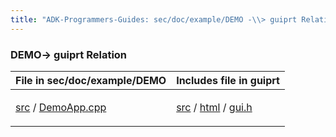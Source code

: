 ```yaml
---
title: "ADK-Programmers-Guides: sec/doc/example/DEMO -\\> guiprt Relation"
---
```


### DEMO→ guiprt Relation

| File in sec/doc/example/DEMO | Includes file in guiprt |
|----|----|
| <p><a href="dir_6a23c0218920424caf6f72d8e4bb8037.md">src</a> / <a href="_demo_app_8cpp.md">DemoApp.cpp</a></p> | <p><a href="dir_7447c8e6446ba60664134d106c4ecb69.md">src</a> / <a href="dir_8c13e55433a2f6247a8b0f337ff26c19.md">html</a> / <a href="gui_8h.md">gui.h</a></p> |
